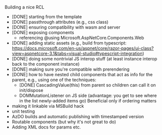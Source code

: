 Building a nice RCL

 - [DONE] starting from the template
 - [DONE] passthrough attributes (e.g., css class)
 - [DONE] ensuring compatibility with wasm and server
 - [DONE] exposing components
   - referencing @using Microsoft.AspNetCore.Components.Web
 - [DONE] adding static assets (e.g., build from typescript: https://docs.microsoft.com/en-us/aspnet/core/razor-pages/ui-class?view=aspnetcore-3.1&tabs=visual-studio#typescript-integration)
 - [DONE] doing some nontrivial JS interop stuff
   (at least instance interop back to the component instance)
 - [DONE] making sure you're compatible with prerendering
 - [DONE] how to have nested child components that act as info for the parent, e.g.,
   <Map> <Marker /> <Marker /> </Map>
   using one of the techniques:
    - [DONE] CascadingValue(this) from parent so children can call it on init/dispose
    - DOMMutationListener on JS side (advantage: you get to see where in the list newly-added items go)
      Beneficial only if ordering matters
 - making it linkable via MSBuild hack
 - unit testing
 - AzDO builds and automatic publishing with timestamped version
 - Routable components (but why it's not great to do)
 - Adding XML docs for params etc.

